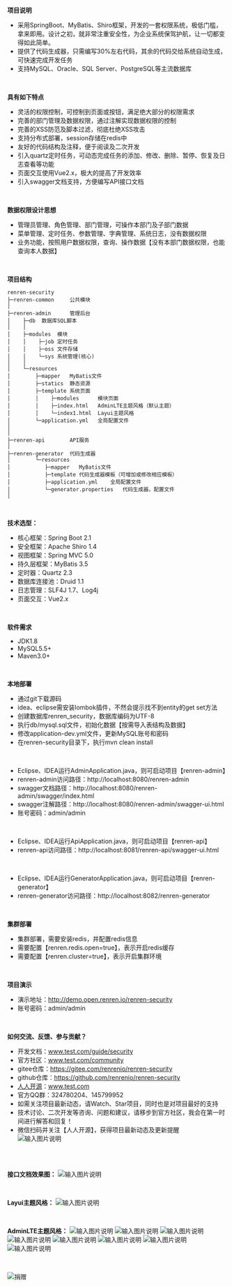 **项目说明** 
- 采用SpringBoot、MyBatis、Shiro框架，开发的一套权限系统，极低门槛，拿来即用。设计之初，就非常注重安全性，为企业系统保驾护航，让一切都变得如此简单。
- 提供了代码生成器，只需编写30%左右代码，其余的代码交给系统自动生成，可快速完成开发任务
- 支持MySQL、Oracle、SQL Server、PostgreSQL等主流数据库
<br>

**具有如下特点** 
- 灵活的权限控制，可控制到页面或按钮，满足绝大部分的权限需求
- 完善的部门管理及数据权限，通过注解实现数据权限的控制
- 完善的XSS防范及脚本过滤，彻底杜绝XSS攻击
- 支持分布式部署，session存储在redis中
- 友好的代码结构及注释，便于阅读及二次开发
- 引入quartz定时任务，可动态完成任务的添加、修改、删除、暂停、恢复及日志查看等功能
- 页面交互使用Vue2.x，极大的提高了开发效率
- 引入swagger文档支持，方便编写API接口文档

<br>

**数据权限设计思想** 
- 管理员管理、角色管理、部门管理，可操作本部门及子部门数据
- 菜单管理、定时任务、参数管理、字典管理、系统日志，没有数据权限
- 业务功能，按照用户数据权限，查询、操作数据【没有本部门数据权限，也能查询本人数据】

<br> 

**项目结构** 
```
renren-security
├─renren-common     公共模块
│ 
├─renren-admin      管理后台
│    ├─db  数据库SQL脚本
│    │ 
│    ├─modules  模块
│    │    ├─job 定时任务
│    │    ├─oss 文件存储
│    │    └─sys 系统管理(核心)
│    │ 
│    └─resources 
│        ├─mapper   MyBatis文件
│        ├─statics  静态资源
│        ├─template 系统页面
│        │    ├─modules      模块页面
│        │    ├─index.html   AdminLTE主题风格（默认主题）
│        │    └─index1.html  Layui主题风格
│        └─application.yml   全局配置文件
│       
│ 
├─renren-api        API服务
│ 
├─renren-generator  代码生成器
│        └─resources 
│           ├─mapper   MyBatis文件
│           ├─template 代码生成器模板（可增加或修改相应模板）
│           ├─application.yml    全局配置文件
│           └─generator.properties   代码生成器，配置文件
│
```

<br>

 **技术选型：** 
- 核心框架：Spring Boot 2.1
- 安全框架：Apache Shiro 1.4
- 视图框架：Spring MVC 5.0
- 持久层框架：MyBatis 3.5
- 定时器：Quartz 2.3
- 数据库连接池：Druid 1.1
- 日志管理：SLF4J 1.7、Log4j
- 页面交互：Vue2.x

<br>

 **软件需求** 
- JDK1.8
- MySQL5.5+
- Maven3.0+

<br>

 **本地部署**
- 通过git下载源码
- idea、eclipse需安装lombok插件，不然会提示找不到entity的get set方法
- 创建数据库renren_security，数据库编码为UTF-8
- 执行db/mysql.sql文件，初始化数据【按需导入表结构及数据】
- 修改application-dev.yml文件，更新MySQL账号和密码
- 在renren-security目录下，执行mvn clean install
<br>

- Eclipse、IDEA运行AdminApplication.java，则可启动项目【renren-admin】
- renren-admin访问路径：http://localhost:8080/renren-admin
- swagger文档路径：http://localhost:8080/renren-admin/swagger/index.html
- swagger注解路径：http://localhost:8080/renren-admin/swagger-ui.html
- 账号密码：admin/admin

<br>

- Eclipse、IDEA运行ApiApplication.java，则可启动项目【renren-api】
- renren-api访问路径：http://localhost:8081/renren-api/swagger-ui.html

<br>

- Eclipse、IDEA运行GeneratorApplication.java，则可启动项目【renren-generator】
- renren-generator访问路径：http://localhost:8082/renren-generator


<br>

 **集群部署**
- 集群部署，需要安装redis，并配置redis信息
- 需要配置【renren.redis.open=true】，表示开启redis缓存
- 需要配置【renren.cluster=true】，表示开启集群环境

<br>

 **项目演示**
- 演示地址：http://demo.open.renren.io/renren-security
- 账号密码：admin/admin

<br>

**如何交流、反馈、参与贡献？** 
- 开发文档：www.test.com/guide/security
- 官方社区：www.test.com/community
- gitee仓库：https://gitee.com/renrenio/renren-security
- github仓库：https://github.com/renrenio/renren-security
- [人人开源](www.test.com)：www.test.com   
- 官方QQ群：324780204、145799952
- 如需关注项目最新动态，请Watch、Star项目，同时也是对项目最好的支持
- 技术讨论、二次开发等咨询、问题和建议，请移步到官方社区，我会在第一时间进行解答和回复！
- 微信扫码并关注【人人开源】，获得项目最新动态及更新提醒<br>
![输入图片说明](http://cdn.renren.io/47c26201804031918312618.jpg "在这里输入图片标题")
<br>
<br>

**接口文档效果图：** 
![输入图片说明](http://cdn.renren.io/img/c8dae596146248d8b4d0639738c2932b "在这里输入图片标题")

<br>

**Layui主题风格：**
![输入图片说明](http://cdn.renren.io/img/1013aa91fe8542b7b05d82bc9444433a "在这里输入图片标题")

<br>

**AdminLTE主题风格：**
![输入图片说明](http://cdn.renren.io/img/f9762bc6574545ce908e271995efcf1c "在这里输入图片标题")
![输入图片说明](http://cdn.renren.io/img/a1b8bf1ea3db4844a8652a9cf84048cc "在这里输入图片标题")
![输入图片说明](http://cdn.renren.io/img/e542060605f94b3ebec699b0afffc22d "在这里输入图片标题")
![输入图片说明](http://cdn.renren.io/img/c94be5b4bf0d4387b18e119c91b1a986 "在这里输入图片标题")
![输入图片说明](http://cdn.renren.io/img/ae8c683a01c74d8dbc52d62547efda31 "在这里输入图片标题")
![输入图片说明](http://cdn.renren.io/img/ca38bcf3717c427d82dd67d86b744e18 "在这里输入图片标题")
![输入图片说明](http://cdn.renren.io/img/4862ec46a9ad469b90c30788c4707e35 "在这里输入图片标题")
![输入图片说明](http://cdn.renren.io/img/5d8e7243d30a4421b90f15394b6d1ccd "在这里输入图片标题")

<br>

![捐赠](http://cdn.renren.io/donate.jpg "捐赠") 